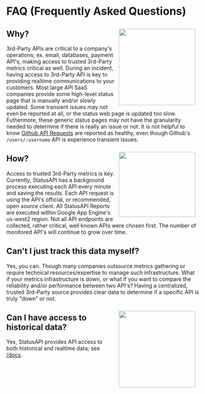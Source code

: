 # FAQ (Frequently Asked Questions)

<img style="float: right; margin: 10px;" src="/assets/media/but-why.jpg" width="200"/>

## Why?

3rd-Party APIs are critical to a company's operations; ex. email, databases, payment API's, making access to trusted 3rd-Party metrics critical as well.
During an incident, having access to 3rd-Party API is key to providing realtime communications to your customers.
Most large API SaaS companies provide some high-level status page that is manually and/or slowly updated.
Some transient issues may not even be reported at all, or the status web page is updated too slow.
Futhermore, these generic status pages may not have the granularity needed to determine if there is really an issue or not.
It is not helpful to know <a href="https://www.githubstatus.com" target="_blank">Github API Requests</a> are reported as healthy, even though Github's `/users/:username` API is experience transient issues.

<img style="float: right; margin: 10px;" src="/assets/media/tell-me-how.jpg" width="200" height="170"/>

## How?

Access to trusted 3rd-Party metrics is key. 
Currently, StatusAPI has a background process executing each API every minute and saving the results.
Each API request is using the API's official, or recommended, open source client.
All StatusAPI Reports are executed within Google App Engine's us-west2 region.
Not all API endpoints are collected, rather critical, well known APIs were chosen first.
The number of monitored API's will continue to grow over time.

## Can't I just track this data myself?

Yes, you can. Though many companies outsource metrics gathering or require technical resources/expertise to manage such infrastructure.
What if your metrics infrastructure is down, or what if you want to compare the reliability and/or performance between two API's?
Having a centralized, trusted 3rd-Party source provides clear data to determine if a specific API is truly "down" or not.

<img style="float: right; margin: 10px;" src="/assets/media/fire-hydrant.jpg" width="200"/>

## Can I have access to historical data?

Yes, StatusAPI provides API access to both historical and realtime data; see <a href="/docs" target="_blank">/docs</a>.